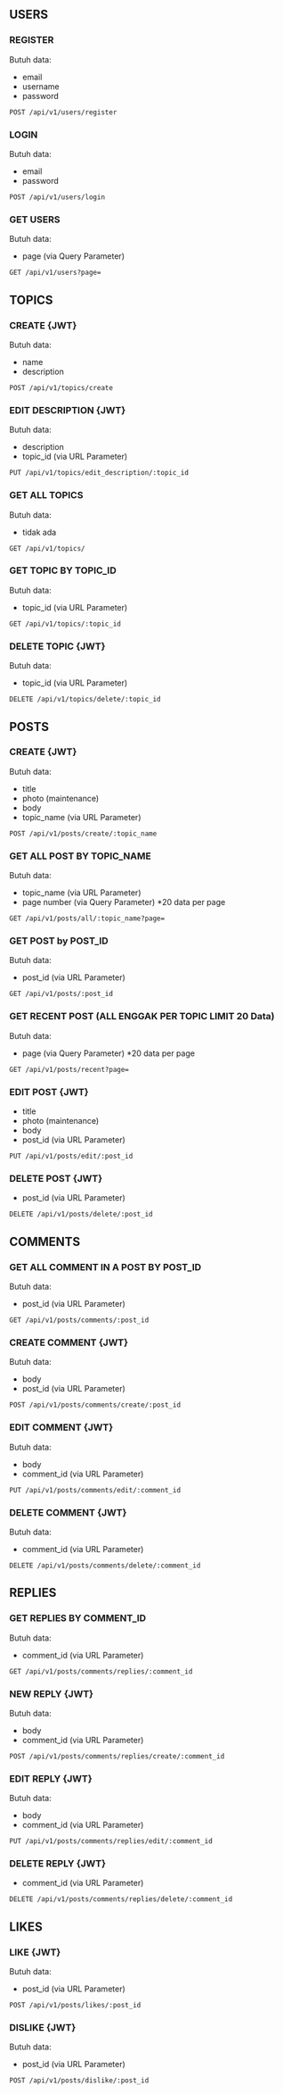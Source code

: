 ## USERS
### REGISTER
Butuh data:
- email
- username
- password
```
POST /api/v1/users/register
```
### LOGIN
Butuh data:
- email
- password
```
POST /api/v1/users/login
```
### GET USERS
Butuh data:
- page (via Query Parameter)
```
GET /api/v1/users?page=
```
## TOPICS 
### CREATE {JWT}
Butuh data:
- name
- description
```
POST /api/v1/topics/create
```
### EDIT DESCRIPTION {JWT}
Butuh data:
- description
- topic_id (via URL Parameter)
```
PUT /api/v1/topics/edit_description/:topic_id
```
### GET ALL TOPICS
Butuh data:
- tidak ada
```
GET /api/v1/topics/
```
### GET TOPIC BY TOPIC_ID
Butuh data:
- topic_id (via URL Parameter)
```
GET /api/v1/topics/:topic_id
```
### DELETE TOPIC {JWT}
Butuh data:
- topic_id (via URL Parameter)
```
DELETE /api/v1/topics/delete/:topic_id
```
## POSTS
### CREATE {JWT}
Butuh data:
- title
- photo (maintenance)
- body
- topic_name (via URL Parameter)
```
POST /api/v1/posts/create/:topic_name
```
### GET ALL POST BY TOPIC_NAME
Butuh data:
- topic_name (via URL Parameter)
- page number (via Query Parameter)
*20 data per page
```
GET /api/v1/posts/all/:topic_name?page=
```
### GET POST by POST_ID
Butuh data:
- post_id (via URL Parameter)
```
GET /api/v1/posts/:post_id
```
### GET RECENT POST (ALL ENGGAK PER TOPIC LIMIT 20 Data)
Butuh data:
- page (via Query Parameter)
*20 data per page
```
GET /api/v1/posts/recent?page=
```
### EDIT POST {JWT}
- title
- photo (maintenance)
- body
- post_id (via URL Parameter)
```
PUT /api/v1/posts/edit/:post_id
```
### DELETE POST {JWT}
- post_id (via URL Parameter)
```
DELETE /api/v1/posts/delete/:post_id
```
## COMMENTS
### GET ALL COMMENT IN A POST BY POST_ID
Butuh data:
- post_id (via URL Parameter)
```
GET /api/v1/posts/comments/:post_id
```
### CREATE COMMENT {JWT}
Butuh data:
- body
- post_id (via URL Parameter)
```
POST /api/v1/posts/comments/create/:post_id
```
### EDIT COMMENT {JWT}
Butuh data:
- body
- comment_id (via URL Parameter)
```
PUT /api/v1/posts/comments/edit/:comment_id
```
### DELETE COMMENT {JWT}
Butuh data:
- comment_id (via URL Parameter)
```
DELETE /api/v1/posts/comments/delete/:comment_id
```
## REPLIES
### GET REPLIES BY COMMENT_ID
Butuh data:
- comment_id (via URL Parameter)
```
GET /api/v1/posts/comments/replies/:comment_id
```
### NEW REPLY {JWT}
Butuh data:
- body
- comment_id (via URL Parameter)
```
POST /api/v1/posts/comments/replies/create/:comment_id
```
### EDIT REPLY {JWT}
Butuh data:
- body
- comment_id (via URL Parameter)
```
PUT /api/v1/posts/comments/replies/edit/:comment_id
```
### DELETE REPLY {JWT}
- comment_id (via URL Parameter)
```
DELETE /api/v1/posts/comments/replies/delete/:comment_id
```
## LIKES
### LIKE {JWT}
Butuh data:
- post_id (via URL Parameter)
```
POST /api/v1/posts/likes/:post_id
```
### DISLIKE {JWT}
Butuh data:
- post_id (via URL Parameter)
```
POST /api/v1/posts/dislike/:post_id
```
